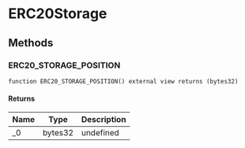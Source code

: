 # ERC20Storage









## Methods

### ERC20_STORAGE_POSITION

```solidity
function ERC20_STORAGE_POSITION() external view returns (bytes32)
```






#### Returns

| Name | Type | Description |
|---|---|---|
| _0 | bytes32 | undefined |




